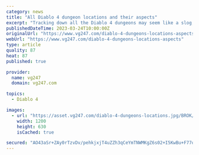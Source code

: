 ```yaml
---
category: news
title: "All Diablo 4 dungeon locations and their aspects"
excerpt: "Tracking down all the Diablo 4 dungeons may seem like a slog, but if you're after an easy way to level up and some powerful Aspects for your build, it's certainly worth the effort. Dungeons may not ..."
publishedDateTime: 2023-03-24T10:00:00Z
originalUrl: "https://www.vg247.com/diablo-4-dungeons-locations-aspects"
webUrl: "https://www.vg247.com/diablo-4-dungeons-locations-aspects"
type: article
quality: 87
heat: 87
published: true

provider:
  name: vg247
  domain: vg247.com

topics:
  - Diablo 4

images:
  - url: "https://asset.vg247.com/diablo-4-dungeons-locations.jpg/BROK/thumbnail/1200x630/diablo-4-dungeons-locations.jpg"
    width: 1200
    height: 630
    isCached: true

secured: "AO43aSr+ZAy0rTzvDv/pehkjxjT4uZZh3qCeYmTNWMKgZ6s02+I5KwBu+F77ozsKY16/IjCsVx83bsi4ATTXyfw3vqhjHvsqu0IQo3+vdSeyGKfQuINSbCFHRiANq8wGQMPcXfLSC2gIcLH2cQoSN5T1L0vVvqHZLpGqJa9Kmpq1RsYtSdzDtvt11IGIUPgvX/UUevQhkk5pDKeCfD0EU16DRu5mE9q+U4/Q3b9MD7t1POgwHmGd5PVziouSlMXcRSbPpyyjwKKXdSFsvKoiK2VM/G4Y8POlM8WPV4/0QxI7YdAltL8vjktVqjqgZox7xFZfVvDTurUY7M7T85xINPzHp/E3ZMsXzvE/AS4YAO8=;kdIvkm/fXusnP+/xvBQ3Zw=="
---
```


